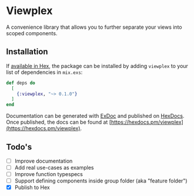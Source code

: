 # Viewplex

A convenience library that allows you to further separate your views into scoped components.

## Installation

If [available in Hex](https://hex.pm/docs/publish), the package can be installed
by adding `viewplex` to your list of dependencies in `mix.exs`:

```elixir
def deps do
  [
    {:viewplex, "~> 0.1.0"}
  ]
end
```

Documentation can be generated with [ExDoc](https://github.com/elixir-lang/ex_doc)
and published on [HexDocs](https://hexdocs.pm). Once published, the docs can
be found at [https://hexdocs.pm/viewplex](https://hexdocs.pm/viewplex).

## Todo's

- [ ] Improve documentation 
- [ ] Add real use-cases as examples
- [ ] Improve function typespecs
- [ ] Support defining components inside group folder (aka "feature folder")
- [x] Publish to Hex
